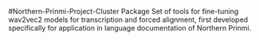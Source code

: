 #Northern-Prinmi-Project-Cluster Package
Set of tools for fine-tuning wav2vec2 models for transcription and forced alignment, first developed specifically for application in language documentation of Northern Prinmi.